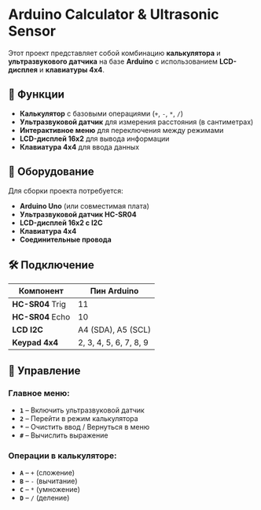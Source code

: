 # Arduino Calculator & Ultrasonic Sensor

Этот проект представляет собой комбинацию **калькулятора** и **ультразвукового датчика** на базе **Arduino** с использованием **LCD-дисплея** и **клавиатуры 4x4**.

## 🚀 Функции

- **Калькулятор** с базовыми операциями (`+`, `-`, `*`, `/`)
- **Ультразвуковой датчик** для измерения расстояния (в сантиметрах)
- **Интерактивное меню** для переключения между режимами
- **LCD-дисплей 16x2** для вывода информации
- **Клавиатура 4x4** для ввода данных

## 🔧 Оборудование

Для сборки проекта потребуется:

- **Arduino Uno** (или совместимая плата)
- **Ультразвуковой датчик HC-SR04**
- **LCD-дисплей 16x2 с I2C**
- **Клавиатура 4x4**
- **Соединительные провода**

## 🛠️ Подключение

| Компонент        | Пин Arduino |
|-----------------|------------|
| **HC-SR04** Trig | 11         |
| **HC-SR04** Echo | 10         |
| **LCD I2C**      | A4 (SDA), A5 (SCL) |
| **Keypad 4x4**   | 2, 3, 4, 5, 6, 7, 8, 9 |

## 📝 Управление

### Главное меню:
- **`1`** – Включить ультразвуковой датчик
- **`2`** – Перейти в режим калькулятора
- **`*`** – Очистить ввод / Вернуться в меню
- **`#`** – Вычислить выражение

### Операции в калькуляторе:
- **`A`** – `+` (сложение)
- **`B`** – `-` (вычитание)
- **`C`** – `*` (умножение)
- **`D`** – `/` (деление)


